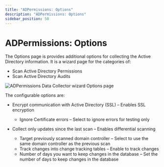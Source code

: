 ```yaml
---
title: "ADPermissions: Options"
description: "ADPermissions: Options"
sidebar_position: 50
---
```


# ADPermissions: Options

The Options page is provides additional options for collecting the Active Directory information. It
is a wizard page for the categories of:

- Scan Active Directory Permissions
- Scan Active Directory Audits

![ADPermissions Data Collector wizard Options page](/images/accessanalyzer/11.6/admin/datacollector/adpermissions/options.webp)

The configurable options are:

- Encrypt communication with Active Directory (SSL) – Enables SSL encryption

    - Ignore Certificate errors – Select to ignore errors for testing only

- Collect only updates since the last scan – Enables differential scanning

    - Target previously scanned domain controller – Select to use the same domain controller as the
      previous scan
    - Track changes into change tracking tables – Enable to track changes
    - Number of days you want to keep changes in the database – Set the number of days to keep
      changes in the database
